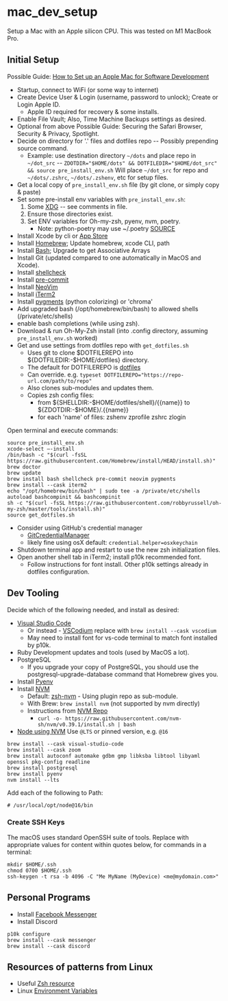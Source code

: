 # mac_dev_setup

Setup a Mac with an Apple silicon CPU. This was tested on M1 MacBook Pro.

## Initial Setup

Possible Guide: [How to Set up an Apple Mac for Software Development](https://www.stuartellis.name/articles/mac-setup/)

* Startup, connect to WiFi (or some way to internet)
* Create Device User & Login (username, password to unlock); Create or Login Apple ID.
  * Apple ID required for recovery & some installs.
* Enable File Vault; Also, Time Machine Backups settings as desired.
* Optional from above Possible Guide: Securing the Safari Browser, Security & Privacy, Spotlight.
* Decide on directory for '.' files and dotfiles repo -- Possibly prepending source command.
  * Example: use destination directory `~/dots` and place repo in `~/dot_src`
    -- `ZDOTDIR="$HOME/dots" && DOTFILEDIR="$HOME/dot_src" && source pre_install_env.sh`
    Will place `~/dot_src` for repo and `~/dots/.zshrc`, `~/dots/.zshenv`, etc for setup files.
* Get a local copy of `pre_install_env.sh` file (by git clone, or simply copy & paste)
* Set some pre-install env variables with `pre_install_env.sh`:
  1) Some [XDG](https://wiki.archlinux.org/title/XDG_Base_Directory) -- see comments in file.
  2) Ensure those directories exist.
  3) Set ENV variables for Oh-my-zsh, pyenv, nvm, poetry.
     * Note: python-poetry may use ~/.poetry [SOURCE](https://github.com/python-poetry/poetry/issues/2148#issuecomment-943951697)
* Install Xcode by cli or [App Store](https://apps.apple.com/us/app/xcode/id497799835?mt=12)
* Install [Homebrew](https://brew.sh); Update homebrew, xcode CLI, path
* Install [Bash](https://www.shell-tips.com/mac/upgrade-bash/); Upgrade to get Associative Arrays
* Install Git (updated compared to one automatically in MacOS and Xcode).
* Install [shellcheck](https://github.com/koalaman/shellcheck#installing)
* Install [pre-commit](https://formulae.brew.sh/formula/pre-commit)
* Install [NeoVim](https://formulae.brew.sh/formula/neovim)
* Install [iTerm2](https://formulae.brew.sh/cask/iterm2)
* Install [pygments](https://formulae.brew.sh/formula/pygments) (python colorizing) or 'chroma'
* Add upgraded bash (/opt/homebrew/bin/bash) to allowed shells (/private/etc/shells)
* enable bash completions (while using zsh).
* Download & run Oh-My-Zsh install (into .config directory, assuming `pre_install_env.sh` worked)
* Get and use settings from dotfiles repo with `get_dotfiles.sh`
  * Uses git to clone $DOTFILEREPO into ${DOTFILEDIR:-$HOME/dotfiles} directory.
  * The default for DOTFILEREPO is [dotfiles](https://github.com/SeattleChris/dotfiles.git)
  * Can override. e.g. `typeset DOTFILEREPO="https://repo-url.com/path/to/repo"`
  * Also clones sub-modules and updates them.
  * Copies zsh config files:
    * from ${SHELLDIR:-$HOME/dotfiles/shell}/{{name}} to ${ZDOTDIR:-$HOME}/.{{name}}
    * for each 'name' of files: zshenv zprofile zshrc zlogin

Open terminal and execute commands:

```Shell
source pre_install_env.sh
xcode-select —-install
/bin/bash -c "$(curl -fsSL https://raw.githubusercontent.com/Homebrew/install/HEAD/install.sh)"
brew doctor
brew update
brew install bash shellcheck pre-commit neovim pygments
brew install --cask iterm2
echo "/opt/homebrew/bin/bash" | sudo tee -a /private/etc/shells
autoload bashcompinit && bashcompinit
sh -c "$(curl -fsSL https://raw.githubusercontent.com/robbyrussell/oh-my-zsh/master/tools/install.sh)"
source get_dotfiles.sh
```

* Consider using GitHub's credential manager
  * [GitCredentialManager](https://github.com/GitCredentialManager/git-credential-manager)
  * likely fine using osX default: `credential.helper=osxkeychain`
* Shutdown terminal app and restart to use the new zsh initialization files.
* Open another shell tab in iTerm2; install p10k recommended font.
  * Follow instructions for font install. Other p10k settings already in dotfiles configuration.

## Dev Tooling

Decide which of the following needed, and install as desired:

* [Visual Studio Code](https://formulae.brew.sh/cask/visual-studio-code)
  * Or instead - [VSCodium](https://vscodium.com) replace with `brew install --cask vscodium`
  * May need to install font for vs-code terminal to match font installed by p10k.
* Ruby Development updates and tools (used by MacOS a lot).
* PostgreSQL
  * If you upgrade your copy of PostgreSQL, you should use the postgresql-upgrade-database command that Homebrew gives you.
* Install [Pyenv](https://github.com/pyenv/pyenv)
* Install [NVM](https://github.com/nvm-sh/nvm)
  * Default: [zsh-nvm](https://github.com/lukechilds/zsh-nvm) - Using plugin repo as sub-module.
  * With Brew: `brew install nvm` (not supported by nvm directly)
  * Instructions from [NVM Repo](https://github.com/nvm-sh/nvm)
    * `curl -o- https://raw.githubusercontent.com/nvm-sh/nvm/v0.39.1/install.sh | bash`
* [Node using NVM](https://github.com/nvm-sh/nvm) Use `@LTS` or pinned version, e.g. `@16`

```Shell
brew install --cask visual-studio-code
brew install --cask zoom
brew install autoconf automake gdbm gmp libksba libtool libyaml openssl pkg-config readline
brew install postgresql
brew install pyenv
nvm install --lts
```

Add each of the following to Path:

```Shell
# /usr/local/opt/node@16/bin
```

### Create SSH Keys

The macOS uses standard OpenSSH suite of tools.
Replace with appropriate values for content within quotes below,
for commands in a terminal:

```Shell
mkdir $HOME/.ssh
chmod 0700 $HOME/.ssh
ssh-keygen -t rsa -b 4096 -C "Me MyName (MyDevice) <me@mydomain.com>"
```

## Personal Programs

* Install [Facebook Messenger](https://formulae.brew.sh/cask/messenger)
* Install Discord

```Shell
p10k configure
brew install --cask messenger
brew install --cask discord
```

## Resources of patterns from Linux

* Useful [Zsh resource](https://wiki.archlinux.org/title/Zsh)
* Linux [Environment Variables](https://wiki.archlinux.org/title/Environment_variables)
